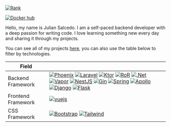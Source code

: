 [![Rank](https://www.codewars.com/users/kurovale/badges/large)](https://www.codewars.com/users/kurovale)

[![Docker hub](https://img.shields.io/badge/-Docker%20Hub-2496ED?style=social&logo=docker)](https://hub.docker.com/u/kurovale) &nbsp;

Hello, my name is Julian Salcedo. I am a self-paced backend developer with a deep passion for writing code.
I love learning something new every day and sharing it through my projects.

You can see all of my projects [here](https://github.com/search?o=desc&q=user%3Akuro-vale+projects&s=updated&type=Repositories), you can also use the table below to filter by technologies.

| Field                   |                      |
|-------------------------|----------------------|
| Backend Framework | [![Phoenix](https://img.shields.io/badge/-Phoenix-FD4F00?style=flat-square&logo=phoenix-framework&logoColor=white)](https://github.com/search?q=user%3Akuro-vale+phoenix&type=repositories) [![Laravel](https://img.shields.io/badge/-Laravel-FF2D20?style=flat-square&logo=laravel&logoColor=white)](https://github.com/search?q=user%3Akuro-vale+laravel&type=repositories) [![Ktor](https://tinyurl.com/yfrj3uc4)](https://github.com/search?q=user%3Akuro-vale+ktor&type=repositories) [![RoR](https://img.shields.io/badge/-Rails-CC0000?style=flat-square&logo=rubyonrails&logoColor=white)](https://github.com/search?q=user%3Akuro-vale+ruby-on-rails&type=repositories) [![.Net](https://img.shields.io/badge/-ASP.NET-512BD4?style=flat-square&logo=dotnet&logoColor=white)](https://github.com/search?q=user%3Akuro-vale+dotnet&type=repositories) [![Vapor](https://img.shields.io/badge/-Vapor-0D0D0D?style=flat-square&logo=vapor&logoColor=white)](https://github.com/search?q=user%3Akuro-vale+vapor&type=repositories) [![NestJS](https://img.shields.io/badge/-NestJS-E0234E?style=flat-square&logo=nestjs&logoColor=white)](https://github.com/search?q=user%3Akuro-vale+nestjs&type=repositories) [![Gin](https://tinyurl.com/yckh3cef)](https://github.com/search?q=user%3Akuro-vale+gin-gonic&type=repositories) [![Spring](https://img.shields.io/badge/-Spring%20Boot-6DB33F?style=flat-square&logo=spring&logoColor=white)](https://github.com/search?q=user%3Akuro-vale+spring-boot&type=repositories) [![Apollo](https://img.shields.io/badge/-Apollo-311C87?style=flat-square&logo=apollographql&logoColor=white)](https://github.com/search?q=user%3Akuro-vale+apollo&type=repositories) [![Django](https://img.shields.io/badge/-Django-092E20?style=flat-square&logo=django&logoColor=white)](https://github.com/search?q=user%3Akuro-vale+django&type=repositories) [![Flask](https://img.shields.io/badge/-Flask-000000?style=flat-square&logo=flask&logoColor=white)](https://github.com/search?q=user%3Akuro-vale+flask&type=repositories) |
| Frontend Framework | [![vuejs](https://img.shields.io/badge/-Vue.js-4FC08D?style=flat-square&logo=vue.js&logoColor=white)](https://github.com/search?q=user%3Akuro-vale+vuejs&type=repositories) |
| CSS Framework | [![Bootstrap](https://img.shields.io/badge/-Bootstrap-7952B3?style=flat-square&logo=bootstrap&logoColor=white)](https://github.com/search?q=user%3Akuro-vale+bootstrap&type=repositories) [![Tailwind](https://img.shields.io/badge/-Tailwind-06B6D4?style=flat-square&logo=tailwindcss&logoColor=white)](https://github.com/search?q=user%3Akuro-vale+tailwindcss&type=repositories) |
